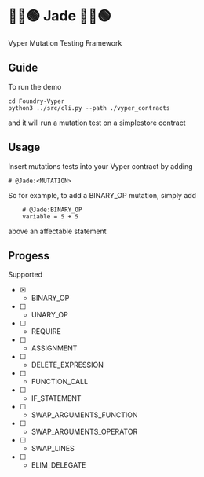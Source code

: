 # 🐉💎🟢 Jade 🐉💎🟢

Vyper Mutation Testing Framework

## Guide

To run the demo
```
cd Foundry-Vyper
python3 ../src/cli.py --path ./vyper_contracts
```

and it will run a mutation test on a simplestore contract

## Usage

Insert mutations tests into your Vyper contract by adding

```
# @Jade:<MUTATION>
```

So for example, to add a BINARY_OP mutation, simply add
```
    # @Jade:BINARY_OP
    variable = 5 + 5
```
above an affectable statement

## Progess

Supported 
- [x] - BINARY_OP
- [ ] - UNARY_OP
- [ ] - REQUIRE
- [ ] - ASSIGNMENT
- [ ] - DELETE_EXPRESSION
- [ ] - FUNCTION_CALL
- [ ] - IF_STATEMENT
- [ ] - SWAP_ARGUMENTS_FUNCTION
- [ ] - SWAP_ARGUMENTS_OPERATOR
- [ ] - SWAP_LINES
- [ ] - ELIM_DELEGATE
